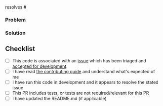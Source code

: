 resolves #

### Problem

<!---
  Describe the problem this PR is solving. What is the application state
  before this PR is merged?
-->

### Solution

<!---
  Describe the way this PR solves the above problem. Add as much detail as you
  can to help reviewers understand your changes. Include any alternatives and
  tradeoffs you considered.
-->

## Checklist
- [ ] This code is associated with an [issue](https://github.com/dbt-labs/dbt-codegen/issues) which has been triaged and [accepted for development](https://docs.getdbt.com/docs/contributing/oss-expectations#pull-requests).
- [ ] I have read [the contributing guide](https://github.com/dbt-labs/dbt-codegen/blob/main/CONTRIBUTING.md) and understand what's expected of me
- [ ] I have run this code in development and it appears to resolve the stated issue
- [ ] This PR includes tests, or tests are not required/relevant for this PR
- [ ] I have updated the README.md (if applicable)
